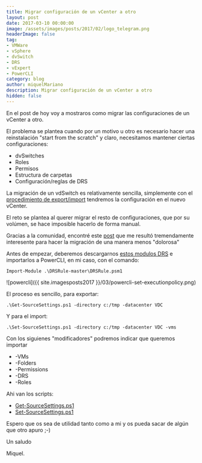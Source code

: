 ```yaml
---
title: Migrar configuración de un vCenter a otro
layout: post
date: 2017-03-10 00:00:00
image: /assets/images/posts/2017/02/logo_telegram.png
headerImage: false
tag:
- VMWare
- vSphere
- dvSwitch
- DRS
- vExpert
- PowerCLI
category: blog
author: miquelMariano
description: Migrar configuración de un vCenter a otro
hidden: false
---
```


En el post de hoy voy a mostraros como migrar las configuraciones de un vCenter a otro.

El problema se plantea cuando por un motivo u otro es necesario hacer una reinstalación "start from the scratch" y claro, necesitamos mantener ciertas configuraciones:

+ dvSwitches
+ Roles
+ Permisos
+ Estructura de carpetas
+ Configuración/reglas de DRS

La migración de un vdSwitch es relativamente sencilla, simplemente con el [procedimiento de export/import](https://kb.vmware.com/selfservice/microsites/search.do?language=en_US&cmd=displayKC&externalId=2034602) tendremos la configuración en el nuevo vCenter.

El reto se plantea al querer migrar el resto de configuraciones, que por su volúmen, se hace imposible hacerlo de forma manual.

Gracias a la comunidad, encontré este [post](https://virtuallyjason.blogspot.com.es/2016/02/migrating-from-one-vcenter-to-another.html) que me resultó tremendamente interesente para hacer la migración de una manera menos "dolorosa"

Antes de empezar, deberemos descargarnos [estos modulos DRS](https://github.com/PowerCLIGoodies/DRSRule) e importarlos a PowerCLI, en mi caso, con el comando:

`Import-Module .\DRSRule-master\DRSRule.psm1`

![powercli]({{ site.imagesposts2017 }}/03/powercli-set-executionpolicy.png)

El proceso es sencillo, para exportar:

```
.\Get-SourceSettings.ps1 -directory c:/tmp -datacenter VDC
```

Y para el import:

```
.\Set-SourceSettings.ps1 -directory c:/tmp -datacenter VDC -vms
```

Con los siguienes "modificadores" podremos indicar que queremos importar

+ -VMs
+ -Folders
+ -Permissions
+ -DRS 
+ -Roles

Ahi van los scripts:

+ [Get-SourceSettings.ps1](https://miquelmariano.github.io/Set-SourceSettings)
+ [Set-SourceSettings.ps1](https://miquelmariano.github.io/Set-SourceSettings)

Espero que os sea de utilidad tanto como a mi y os pueda sacar de algún que otro apuro ;-)
 
Un saludo

Miquel.